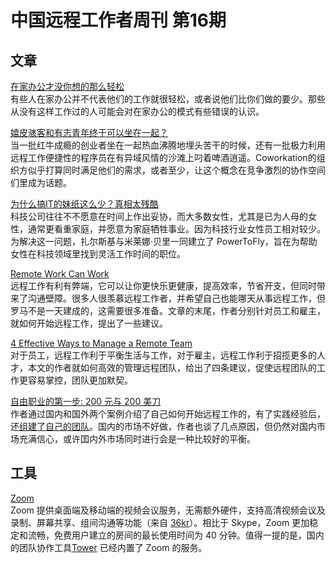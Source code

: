 # 中国远程工作者周刊 第16期

## 文章

[在家办公才没你想的那么轻松][a1]  
有些人在家办公并不代表他们的工作就很轻松，或者说他们比你们做的要少。那些从没有这样工作过的人可能会对在家办公的模式有些错误的认识。

[嬉皮骇客和有志青年终于可以坐在一起？][a2]  
当一批红牛成瘾的创业者坐在一起热血沸腾地埋头苦干的时候，还有一批极力利用远程工作便捷性的程序员在有异域风情的沙滩上叼着啤酒逍遥。Coworkation的组织方似乎打算同时满足他们的需求，或者至少，让这个概念在竞争激烈的协作空间们里成为话题。

[为什么搞IT的妹纸这么少？真相太残酷][a3]  
科技公司往往不不愿意在时间上作出妥协，而大多数女性，尤其是已为人母的女性，通常更看重家庭，并愿意为家庭牺牲事业。因为科技行业女性员工相对较少。为解决这一问题，扎尔斯基与米莱娜·贝里一同建立了 PowerToFly，旨在为帮助女性在科技领域里找到灵活工作时间的职位。

[Remote Work Can Work][a4]  
远程工作有利有弊端，它可以让你更快乐更健康，提高效率，节省开支，但同时带来了沟通壁障。很多人很羡慕远程工作者，并希望自己也能哪天从事远程工作，但罗马不是一天建成的，这需要很多准备。文章的末尾，作者分别针对员工和雇主，就如何开始远程工作，提出了一些建议。

[4 Effective Ways to Manage a Remote Team][a5]  
对于员工，远程工作利于平衡生活与工作，对于雇主，远程工作利于招揽更多的人才，本文的作者就如何高效的管理远程团队，给出了四条建议，促使远程团队的工作更容易掌控，团队更加默契。

[自由职业的第一步: 200 元与 200 美刀][a6]  
作者通过国内和国外两个案例介绍了自己如何开始远程工作的，有了实践经验后，还[组建了自己的团队][1]。国内的市场不好做，作者也谈了几点原因，但仍然对国内市场充满信心，或许囯内外市场同时进行会是一种比较好的平衡。

## 工具

[Zoom][t1]  
Zoom 提供桌面端及移动端的视频会议服务，无需额外硬件，支持高清视频会议及录制、屏幕共享、组间沟通等功能（来自 [36kr][2]）。相比于 Skype，Zoom 更加稳定和流畅，免费用户建立的房间的最长使用时间为 40 分钟。值得一提的是，国内的团队协作工具[Tower] 已经内置了 Zoom 的服务。

[a1]: http://article.yeeyan.org/view/466629/399009
[a2]: http://www.jianshu.com/p/3bf4c77bd02d
[a3]: http://hb.jjj.qq.com/a/20150408/031448.htm
[a4]: https://medium.com/@mrjeremywells/remote-work-can-work-dffeca5b025
[a5]: http://www.entrepreneur.com/article/242829
[a6]: http://yafeilee.me/blogs/552963636c693454c8000000

[t1]: http://zoom.us/

[1]: http://80percent.io
[2]: http://36kr.com/p/201081.html

[Tower]: https://tower.im/roadmap#TWR0041
